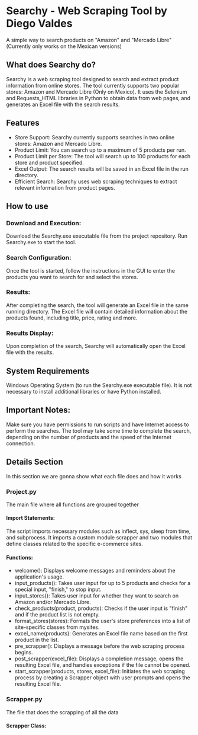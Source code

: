 # Searchy - Web Scraping Tool by Diego Valdes
A simple way to search products on "Amazon" and "Mercado Libre" 
(Currently only works on the Mexican versions)

## What does Searchy do?
Searchy is a web scraping tool designed to search and extract product information from online stores. The tool currently supports two popular stores: Amazon and Mercado Libre (Only on Mexico). It uses the Selenium and Requests_HTML libraries in Python to obtain data from web pages, and generates an Excel file with the search results.

## Features
- Store Support: Searchy currently supports searches in two online stores: Amazon and Mercado Libre.
- Product Limit: You can search up to a maximum of 5 products per run.
- Product Limit per Store: The tool will search up to 100 products for each store and product specified.
- Excel Output: The search results will be saved in an Excel file in the run directory.
- Efficient Search: Searchy uses web scraping techniques to extract relevant information from product pages.

## How to use

### Download and Execution:
Download the Searchy.exe executable file from the project repository.
Run Searchy.exe to start the tool.

### Search Configuration:
Once the tool is started, follow the instructions in the GUI to enter the products you want to search for and select the stores.

### Results:
After completing the search, the tool will generate an Excel file in the same running directory.
The Excel file will contain detailed information about the products found, including title, price, rating and more.

### Results Display:
Upon completion of the search, Searchy will automatically open the Excel file with the results.

## System Requirements
Windows Operating System (to run the Searchy.exe executable file).
It is not necessary to install additional libraries or have Python installed.

## Important Notes:
Make sure you have permissions to run scripts and have Internet access to perform the searches.
The tool may take some time to complete the search, depending on the number of products and the speed of the Internet connection.

## Details Section

In this section we are gonna show what each file does and how it works

### Project.py

The main file where all functions are grouped together

#### Import Statements:

The script imports necessary modules such as inflect, sys, sleep from time, and subprocess.
It imports a custom module scrapper and two modules that define classes related to the specific e-commerce sites.

#### Functions:

- welcome(): Displays welcome messages and reminders about the application's usage.
- input_products(): Takes user input for up to 5 products and checks for a special input, "finish," to stop input.
- input_stores(): Takes user input for whether they want to search on Amazon and/or Mercado Libre.
- check_products(product, products): Checks if the user input is "finish" and if the product list is not empty.
- format_stores(stores): Formats the user's store preferences into a list of site-specific classes from mysites.
- excel_name(products): Generates an Excel file name based on the first product in the list.
- pre_scrapper(): Displays a message before the web scraping process begins.
- post_scrapper(excel_file): Displays a completion message, opens the resulting Excel file, and handles exceptions if the file cannot be opened.
- start_scrapper(products, stores, excel_file): Initiates the web scraping process by creating a Scrapper object with user prompts and opens the resulting Excel file.

### Scrapper.py

The file that does the scrapping of all the data

#### Scrapper Class:
